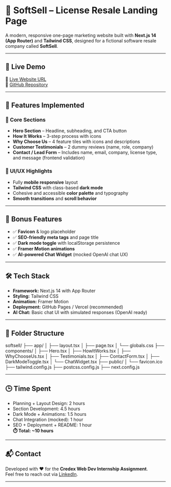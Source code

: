 # 🧾 SoftSell – License Resale Landing Page

A modern, responsive one-page marketing website built with **Next.js 14 (App Router)** and **Tailwind CSS**, designed for a fictional software resale company called **SoftSell**.

---

## 🚀 Live Demo

🔗 [Live Website URL](https://your-username.github.io/softsell)  
📂 [GitHub Repository](https://github.com/vaibhavg23/softsell)

---

## 📌 Features Implemented

### 🧱 Core Sections
- **Hero Section** – Headline, subheading, and CTA button
- **How It Works** – 3-step process with icons
- **Why Choose Us** – 4 feature tiles with icons and descriptions
- **Customer Testimonials** – 2 dummy reviews (name, role, company)
- **Contact / Lead Form** – Includes name, email, company, license type, and message (frontend validation)

### 🎨 UI/UX Highlights
- Fully **mobile responsive** layout
- **Tailwind CSS** with class-based **dark mode**
- Cohesive and accessible **color palette** and typography
- **Smooth transitions** and **scroll behavior**

---

## 🌟 Bonus Features

- ✅ **Favicon** & logo placeholder
- ✅ **SEO-friendly meta tags** and page title
- ✅ **Dark mode toggle** with localStorage persistence
- ✅ **Framer Motion animations**
- ✅ **AI-powered Chat Widget** (mocked OpenAI chat UX)

---

## 🛠️ Tech Stack

- **Framework:** Next.js 14 with App Router
- **Styling:** Tailwind CSS
- **Animation:** Framer Motion
- **Deployment:** GitHub Pages / Vercel (recommended)
- **AI Chat:** Basic chat UI with simulated responses (OpenAI ready)

---

## 📁 Folder Structure
softsell/
├── app/
│ ├── layout.tsx
│ ├── page.tsx
│ └── globals.css
├── components/
│ ├── Hero.tsx
│ ├── HowItWorks.tsx
│ ├── WhyChooseUs.tsx
│ ├── Testimonials.tsx
│ ├── ContactForm.tsx
│ ├── DarkModeToggle.tsx
│ └── ChatWidget.tsx
├── public/
│ └── favicon.ico
├── tailwind.config.js
├── postcss.config.js
├── next.config.js

---

## 🕒 Time Spent

- Planning + Layout Design: 2 hours  
- Section Development: 4.5 hours  
- Dark Mode + Animations: 1.5 hours  
- Chat Integration (mocked): 1 hour  
- SEO + Deployment + README: 1 hour  
**⏱️ Total: ~10 hours**

---

## 📬 Contact

Developed with ❤️ for the **Credex Web Dev Internship Assignment**.  
Feel free to reach out via [LinkedIn](https://www.linkedin.com/in/your-profile).

---

